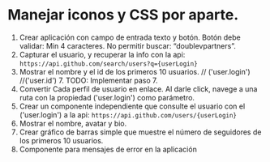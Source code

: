 
# Manejar iconos y CSS por aparte.

1. Crear aplicación con campo de entrada texto y botón.
   Botón debe validar: Min 4 caracteres. No permitir buscar: “doublevpartners”.
2. Capturar el usuario, y recuperar la info con la api: `https://api.github.com/search/users?q={userLogin}`
3. Mostrar el nombre y el id de los primeros 10 usuarios. // ('user.login') //('user.id') 7. TODO: Implementar paso 7.
4. Convertir Cada perfil de usuario en enlace. Al darle click, navege a una ruta con la propiedad ('user.login') como parámetro.
5. Crear un componente independiente que consulte el usuario con el ('user.login') a la api: `https://api.github.com/users/{userLogin}`
6. Mostrar el nombre, avatar y bio.
7. Crear gráfico de barras simple que muestre el número de seguidores de los primeros 10 usuarios.
8. Componente para mensajes de error en la aplicación
